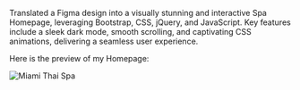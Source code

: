 Translated a Figma design into a visually stunning and interactive Spa Homepage, leveraging Bootstrap, CSS, jQuery, and JavaScript. Key features include a sleek dark mode, smooth scrolling, and captivating CSS animations, delivering a seamless user experience.

Here is the preview of my Homepage:

![Miami Thai Spa](https://github.com/user-attachments/assets/0c80fe46-7c57-4d60-895e-f84bf303ab64)
